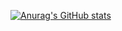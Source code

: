 [![Anurag's GitHub stats](https://github-readme-stats.vercel.app/api?yan-gajila=anuraghazra)](https://github.com/anuraghazra/github-readme-stats)
